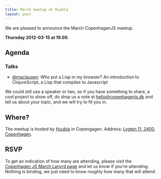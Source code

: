 ```yaml
---
title: March meetup at Huubla
layout: post
---
```

We are pleased to announce the March CopenhagenJS meetup.

**Thursday 2012-03-15 at 19.00.**

## Agenda

### Talks

* [@maclausen](https://twitter.com/#!/maclausen): Who put a Lisp in my browser? An introduction to ClojureScript, a Lisp that compiles to Javascript

We could still use a speaker or two, so if you have something to share, a cool project to show off, do drop us a note at <hello@copenhagenjs.dk> and tell us about your topic, and we will try to fit you in.

## Where?

The meetup is hosted by [Huubla](http://www.huubla.com/) in Copengagen.
Address: [Lygten 11, 2400, Copenhagen](http://maps.google.dk/maps?q=Lygten+11,+2400&hl=en&ie=UTF8&geocode=+&hnear=Lygten+11,+2400+K%C3%B8benhavn,+K%C3%B8benhavn+NV&t=h&z=16).


## RSVP

To get an indication of how many are attending, please visit the [Copenhagen JS March Lanyrd page](http://lanyrd.com/2012/copenhagenjs-march/) and let us know if you're attending. Nothing is binding, we just need to know roughly how many that will attend.
